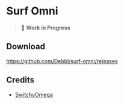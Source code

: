 # Surf Omni

> 🚧 **Work in Progress**

## Download

https://github.com/Debbl/surf-omni/releases

## Credits

- [SwitchyOmega](https://github.com/FelisCatus/SwitchyOmega)
